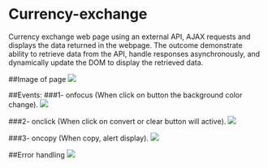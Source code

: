 # Currency-exchange

Currency exchange web page using an external API, AJAX requests and displays the data returned in the webpage. The outcome  demonstrate ability to retrieve data from the API, handle responses asynchronously, and dynamically update the DOM to display the retrieved data. 

##Image of page
<img src="https://drive.google.com/file/d/1XmiwqfNEAkTvH27SJBTJim-LizlNUmRG/view?usp=drive_link"/>


##Events:
###1- onfocus (When click on button the background color change).
<img src="https://drive.google.com/file/d/1J9KSBhSrBjrd-NPPWmhci-FWEJEnV_gO/view?usp=drive_link"/>

###2- onclick (When click on convert or clear button will active).
<img src="https://drive.google.com/file/d/1EisMdc1mmBYrZ3wpu2GCnbQ-sCG7VldX/view?usp=drive_link"/>

###3- oncopy (When copy, alert display).
<img src="https://drive.google.com/file/d/1a00F3ZkFBIhcLeKi6NmN4SojHZKRX6AA/view?usp=drive_link"/>

##Error handling
<img src="https://drive.google.com/file/d/1W2qLcifRE90xGnSvJ-kH6tWO5G6rOMEP/view?usp=drive_link"/>
